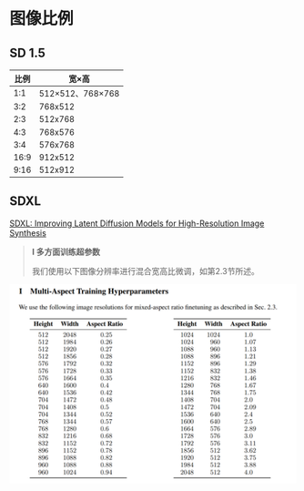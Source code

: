 # 图像比例

## SD 1.5

| 比例 | 宽×高            |
| ---- | ---------------- |
| 1:1  | 512×512、768×768 |
| 3:2  | 768x512          |
| 2:3  | 512x768          |
| 4:3  | 768x576          |
| 3:4  | 576x768          |
| 16:9 | 912x512          |
| 9:16 | 512x912          |

## SDXL

[SDXL: Improving Latent Diffusion Models for High-Resolution Image Synthesis](https://arxiv.org/pdf/2307.01952)

> **I 多方面训练超参数**
>
> 我们使用以下图像分辨率进行混合宽高比微调，如第2.3节所述。

![Multi-Aspect Training Hyperparameters](tex/PixPin_2025-02-15_10-12-00.png)

